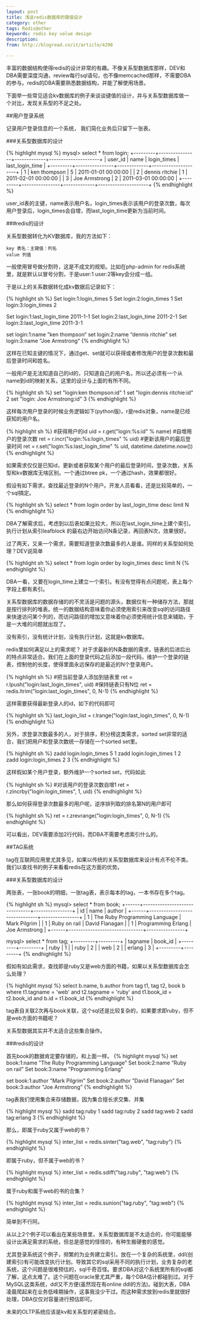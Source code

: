 ```yaml
---
layout: post
title: 浅谈redis数据库的键值设计
category: other
tags: Redis@other
keywords: redis key value design
description: 
from: http://blogread.cn/it/article/4298

---
```






丰富的数据结构使得redis的设计非常的有趣。不像关系型数据库那样，DEV和DBA需要深度沟通，review每行sql语句，也不像memcached那样，不需要DBA的参与。redis的DBA需要熟悉数据结构，并能了解使用场景。

下面举一些常见适合kv数据库的例子来谈谈键值的设计，并与关系型数据库做一个对比，发现关系型的不足之处。

##用户登录系统

记录用户登录信息的一个系统， 我们简化业务后只留下一张表。

###关系型数据库的设计

{% highlight mysql %}
mysql> select * from login;
+---------+----------------+-------------+---------------------+
| user_id | name           | login_times | last_login_time     |
+---------+----------------+-------------+---------------------+
|       1 | ken thompson   |           5 | 2011-01-01 00:00:00 |
|       2 | dennis ritchie |           1 | 2011-02-01 00:00:00 |
|       3 | Joe Armstrong  |           2 | 2011-03-01 00:00:00 |
+---------+----------------+-------------+---------------------+
{% endhighlight %}

user\_id表的主键，name表示用户名，login\_times表示该用户的登录次数，每次用户登录后，login\_times会自增，而last\_login\_time更新为当前时间。

###redis的设计

关系型数据转化为KV数据库，我的方法如下：

```
key 表名：主键值：列名
value 列值
```

一般使用冒号做分割符，这是不成文的规矩。比如在php-admin for redis系统里，就是默认以冒号分割，于是user:1 user:2等key会分成一组。

于是以上的关系数据转化成kv数据后记录如下：

{% highlight sh %}
Set login:1:login_times 5
Set login:2:login_times 1
Set login:3:login_times 2

Set login:1:last_login_time 2011-1-1
Set login:2:last_login_time 2011-2-1
Set login:3:last_login_time 2011-3-1

set login:1:name ”ken thompson“
set login:2:name “dennis ritchie”
set login:3:name ”Joe Armstrong“
{% endhighlight %}

这样在已知主键的情况下，通过get、set就可以获得或者修改用户的登录次数和最后登录时间和姓名。

一般用户是无法知道自己的id的，只知道自己的用户名，所以还必须有一个从name到id的映射关系，这里的设计与上面的有所不同。

{% highlight sh %}
set "login:ken thompson:id"      1
set "login:dennis ritchie:id"    2
set "login: Joe Armstrong:id"    3
{% endhighlight %}

这样每次用户登录的时候业务逻辑如下(python版)，r是redis对象，name是已经获知的用户名。

{% highlight sh %}
#获得用户的id
uid = r.get("login:%s:id" % name)
#自增用户的登录次数
ret = r.incr("login:%s:login_times" % uid)
#更新该用户的最后登录时间
ret = r.set("login:%s:last_login_time" % uid, datetime.datetime.now())
{% endhighlight %}

如果需求仅仅是已知id，更新或者获取某个用户的最后登录时间，登录次数，关系型和kv数据库无啥区别。一个通过btree pk，一个通过hash，效果都很好。

假设有如下需求，查找最近登录的N个用户。开发人员看看，还是比较简单的，一个sql搞定。

{% highlight sh %}
select * from login order by last_login_time desc limit N
{% endhighlight %}

DBA了解需求后，考虑到以后表如果比较大，所以在last_login_time上建个索引。执行计划从索引leafblock 的最右边开始访问N条记录，再回表N次，效果很好。

过了两天，又来一个需求，需要知道登录次数最多的人是谁。同样的关系型如何处理？DEV说简单

{% highlight sh %}
select * from login order by login_times desc limit N
{% endhighlight %}

DBA一看，又要在login_time上建立一个索引。有没有觉得有点问题呢，表上每个字段上都有素引。

关系型数据库的数据存储的的不灵活是问题的源头，数据仅有一种储存方法，那就是按行排列的堆表。统一的数据结构意味着你必须使用索引来改变sql的访问路径来快速访问某个列的，而访问路径的增加又意味着你必须使用统计信息来辅助，于是一大堆的问题就出现了。

没有索引，没有统计计划，没有执行计划，这就是kv数据库。

redis里如何满足以上的需求呢？ 对于求最新的N条数据的需求，链表的后进后出的特点非常适合。我们在上面的登录代码之后添加一段代码，维护一个登录的链表，控制他的长度，使得里面永远保存的是最近的N个登录用户。

{% highlight sh %}
#把当前登录人添加到链表里
ret = r.lpush("login:last_login_times", uid)
#保持链表只有N位
ret = redis.ltrim("login:last_login_times", 0, N-1)
{% endhighlight %}

这样需要获得最新登录人的id，如下的代码即可

{% highlight sh %}
last_login_list = r.lrange("login:last_login_times", 0, N-1)
{% endhighlight %}

另外，求登录次数最多的人，对于排序，积分榜这类需求，sorted set非常的适合，我们把用户和登录次数统一存储在一个sorted set里。

{% highlight sh %}
zadd login:login_times 5 1
zadd login:login_times 1 2
zadd login:login_times 2 3
{% endhighlight %}

这样假如某个用户登录，额外维护一个sorted set，代码如此

{% highlight sh %}
#对该用户的登录次数自增1
ret = r.zincrby("login:login_times", 1, uid)
{% endhighlight %}

那么如何获得登录次数最多的用户呢，逆序排列取的排名第N的用户即可

{% highlight sh %}
ret = r.zrevrange("login:login_times", 0, N-1)
{% endhighlight %}

可以看出，DEV需要添加2行代码，而DBA不需要考虑索引什么的。

##TAG系统

tag在互联网应用里尤其多见，如果以传统的关系型数据库来设计有点不伦不类。我们以查找书的例子来看看redis在这方面的优势。

###关系型数据库的设计

两张表，一张book的明细，一张tag表，表示每本的tag，一本书存在多个tag。

{% highlight sh %}
mysql> select * from book;
+------+-------------------------------+----------------+
| id   | name                          | author         |
+------+-------------------------------+----------------+
|    1 | The Ruby Programming Language | Mark Pilgrim   |
|    1 | Ruby on rail                  | David Flanagan |
|    1 | Programming Erlang            | Joe Armstrong  |
+------+-------------------------------+----------------+

mysql> select * from tag;
+---------+---------+
| tagname | book_id |
+---------+---------+
| ruby    |       1 |
| ruby    |       2 |
| web     |       2 |
| erlang  |       3 |
+---------+---------+
{% endhighlight %}

假如有如此需求，查找即是ruby又是web方面的书籍，如果以关系型数据库会怎么处理？

{% highlight mysql %}
select b.name, b.author  from tag t1, tag t2, book b
where t1.tagname = 'web' and t2.tagname = 'ruby' and t1.book_id = t2.book_id and b.id = t1.book_id
{% endhighlight %}

tag表自关联2次再与book关联，这个sql还是比较复杂的，如果要求即ruby，但不是web方面的书籍呢？

关系型数据其实并不太适合这些集合操作。

###redis的设计

首先book的数据肯定要存储的，和上面一样。
{% highlight mysql %}
set book:1:name    ”The Ruby Programming Language”
Set book:2:name     ”Ruby on rail”
Set book:3:name     ”Programming Erlang”

set book:1:author    ”Mark Pilgrim”
Set book:2:author     ”David Flanagan”
Set book:3:author     ”Joe Armstrong”
{% endhighlight %}

tag表我们使用集合来存储数据，因为集合擅长求交集、并集

{% highlight mysql %}
sadd tag:ruby 1
sadd tag:ruby 2
sadd tag:web 2
sadd tag:erlang 3
{% endhighlight %}

那么，即属于ruby又属于web的书？

{% highlight mysql %}
inter_list = redis.sinter("tag.web", "tag:ruby")
{% endhighlight %}

即属于ruby，但不属于web的书？

{% highlight mysql %}
inter_list = redis.sdiff("tag.ruby", "tag:web")
{% endhighlight %}

属于ruby和属于web的书的合集？

{% highlight mysql %}
inter_list = redis.sunion("tag.ruby", "tag:web")
{% endhighlight %}

简单到不行阿。

从以上2个例子可以看出在某些场景里，关系型数据库是不太适合的，你可能能够设计出满足需求的系统，但总是感觉的怪怪的，有种生搬硬套的感觉。

尤其登录系统这个例子，频繁的为业务建立索引。放在一个复杂的系统里，ddl(创建索引)有可能改变执行计划。导致其它的sql采用不同的执行计划，业务复杂的老系统，这个问题是很难预估的，sql千奇百怪。要求DBA对这个系统里所有的sql都了解，这点太难了。这个问题在oracle里尤其严重，每个DBA估计都碰到过。对于MySQL这类系统，ddl又不方便(虽然现在有online ddl的方法)。碰到大表，DBA凌晨爬起来在业务低峰期操作，这事我没少干过。而这种需求放到redis里就很好处理，DBA仅仅对容量进行预估即可。

未来的OLTP系统应该是kv和关系型的紧密结合。